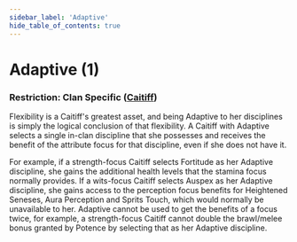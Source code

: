 ```yaml
---
sidebar_label: 'Adaptive'
hide_table_of_contents: true
---
```


# Adaptive (1)

### Restriction: Clan Specific ([Caitiff](../Clans/Caitiff))

Flexibility is a Caitiff's greatest asset, and being Adaptive to her disciplines is simply the logical conclusion of that flexibility. A Caitiff with Adaptive selects a single in-clan discipline that she possesses and receives the benefit of the attribute focus for that discipline, even if she does not have it.

For example, if a strength-focus Caitiff selects Fortitude as her Adaptive discipline, she gains the additional health levels that the stamina focus normally provides. If a wits-focus Caitiff selects Auspex as her Adaptive discipline, she gains access to the perception focus benefits for Heightened Seneses, Aura Perception and Sprits Touch, which would normally be unavailable to her. Adaptive cannot be used to get the benefits of a focus twice, for example, a strength-focus Caitiff cannot double the brawl/melee bonus granted by Potence by selecting that as her Adaptive discipline.
